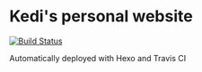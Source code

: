 # Kedi's personal website
[![Build Status](https://travis-ci.org/zhengkd95/zhengkd95.github.io.svg?branch=hexo)](https://travis-ci.org/zhengkd95/zhengkd95.github.io/branches)

Automatically deployed with Hexo and Travis CI